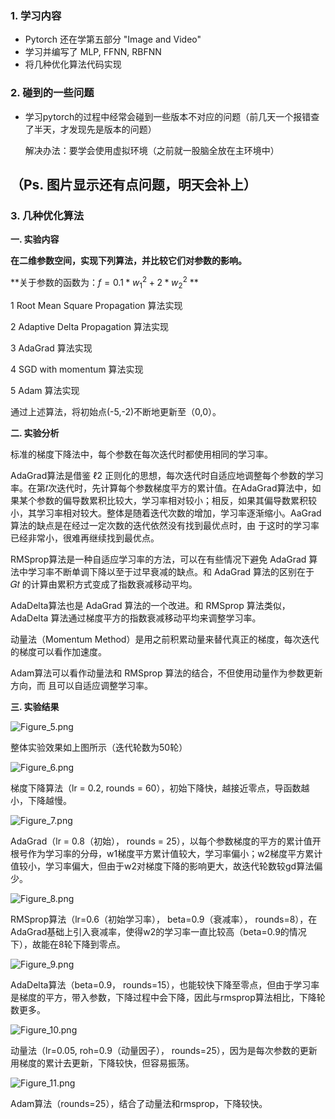 ### 1. 学习内容

+ Pytorch 还在学第五部分 "Image and Video"
+ 学习并编写了 MLP, FFNN, RBFNN
+ 将几种优化算法代码实现

### 2. 碰到的一些问题

+ 学习pytorch的过程中经常会碰到一些版本不对应的问题（前几天一个报错查了半天，才发现先是版本的问题）

  解决办法：要学会使用虚拟环境（之前就一股脑全放在主环境中）

## （Ps. 图片显示还有点问题，明天会补上）

### 3. 几种优化算法

**一. 实验内容**

**在二维参数空间，实现下列算法，并比较它们对参数的影响。**

**关于参数的函数为：$f = 0.1*w_1^2 + 2*w_2^2$  **

1 Root Mean Square Propagation 算法实现

2 Adaptive Delta Propagation 算法实现

3 AdaGrad 算法实现

4 SGD with momentum 算法实现

5 Adam 算法实现

通过上述算法，将初始点(-5,-2)不断地更新至（0,0）。

 

**二. 实验分析**

标准的梯度下降法中，每个参数在每次迭代时都使用相同的学习率。

AdaGrad算法是借鉴 ℓ2 正则化的思想，每次迭代时自适应地调整每个参数的学习率。在第𝑡次迭代时，先计算每个参数梯度平方的累计值。在AdaGrad算法中，如果某个参数的偏导数累积比较大，学习率相对较小；相反，如果其偏导数累积较小，其学习率相对较大。整体是随着迭代次数的增加，学习率逐渐缩小。AaGrad 算法的缺点是在经过一定次数的迭代依然没有找到最优点时，由 于这时的学习率已经非常小，很难再继续找到最优点。

RMSprop算法是一种自适应学习率的方法，可以在有些情况下避免 AdaGrad 算法中学习率不断单调下降以至于过早衰减的缺点。和 AdaGrad 算法的区别在于 𝐺𝑡 的计算由累积方式变成了指数衰减移动平均。

AdaDelta算法也是 AdaGrad 算法的一个改进。和 RMSprop 算法类似，AdaDelta 算法通过梯度平方的指数衰减移动平均来调整学习率。

动量法（Momentum Method）是用之前积累动量来替代真正的梯度，每次迭代的梯度可以看作加速度。

Adam算法可以看作动量法和 RMSprop 算法的结合，不但使用动量作为参数更新方向，而 且可以自适应调整学习率。

**三. 实验结果**

![Figure_5.png](https://github.com/yezzze/24-Machine-Learning-ZTF/blob/main/20230831/image/Figure_5.png?raw=true)

整体实验效果如上图所示（迭代轮数为50轮）

![Figure_6.png](https://github.com/yezzze/24-Machine-Learning-ZTF/blob/main/20230831/image/Figure_6.png?raw=true)

梯度下降算法（lr = 0.2, rounds = 60），初始下降快，越接近零点，导函数越小，下降越慢。

![Figure_7.png](https://github.com/yezzze/24-Machine-Learning-ZTF/blob/main/20230831/image/Figure_7.png?raw=true)

AdaGrad（lr = 0.8（初始）， rounds = 25），以每个参数梯度的平方的累计值开根号作为学习率的分母，w1梯度平方累计值较大，学习率偏小；w2梯度平方累计值较小，学习率偏大，但由于w2对梯度下降的影响更大，故迭代轮数较gd算法偏少。

![Figure_8.png](https://github.com/yezzze/24-Machine-Learning-ZTF/blob/main/20230831/image/Figure_8.png?raw=true)

RMSprop算法（lr=0.6（初始学习率）， beta=0.9（衰减率）， rounds=8），在AdaGrad基础上引入衰减率，使得w2的学习率一直比较高（beta=0.9的情况下），故能在8轮下降到零点。

![Figure_9.png](https://github.com/yezzze/24-Machine-Learning-ZTF/blob/main/20230831/image/Figure_9.png?raw=true)

AdaDelta算法（beta=0.9， rounds=15），也能较快下降至零点，但由于学习率是梯度的平方，带入参数，下降过程中会下降，因此与rmsprop算法相比，下降轮数更多。

![Figure_10.png](https://github.com/yezzze/24-Machine-Learning-ZTF/blob/main/20230831/image/Figure_10.png?raw=true)

动量法（lr=0.05, roh=0.9（动量因子）， rounds=25），因为是每次参数的更新用梯度的累计去更新，下降较快，但容易振荡。

![Figure_11.png](https://github.com/yezzze/24-Machine-Learning-ZTF/blob/main/20230831/image/Figure_11.png?raw=true)

Adam算法（rounds=25），结合了动量法和rmsprop，下降较快。

